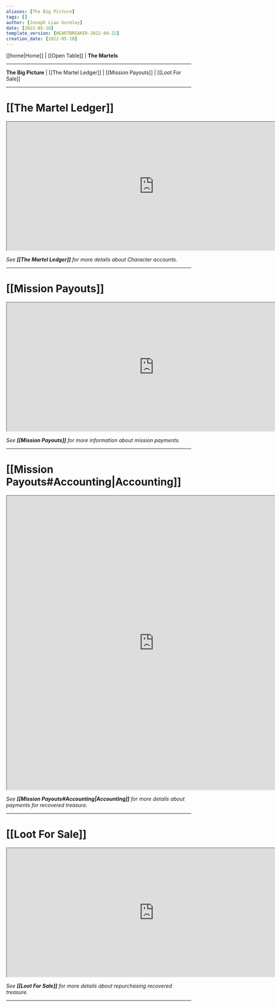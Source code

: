 ```yaml
---
aliases: [The Big Picture]
tags: []
author: [Joseph Liao Gormley]
date: [2022-05-18]
template_version: [HEARTBREAKER-2022-04-22]
creation_date: [2022-05-18]
---
```

[[home|Home]] | [[Open Table]] | **The Martels**
___
**The Big Picture** | [[The Martel Ledger]] | [[Mission Payouts]] | [[Loot For Sale]]
___
# [[The Martel Ledger]]
<iframe width="800" height="350"| src="https://docs.google.com/spreadsheets/d/e/2PACX-1vT8koqQI7UguyKc5hc3-NVz8z0aIPSHfpEtQYHasR1bUfS-MZbcsPiUatUkWHjBr2Vpw_Lext0cw2Xf/pubhtml?gid=670216080&amp;single=true&amp;widget=true&amp;headers=false"></iframe>

*See **[[The Martel Ledger]]** for more details about Character accounts.*

___
# [[Mission Payouts]]
<iframe width="800" height="350"| src="https://docs.google.com/spreadsheets/d/e/2PACX-1vT8koqQI7UguyKc5hc3-NVz8z0aIPSHfpEtQYHasR1bUfS-MZbcsPiUatUkWHjBr2Vpw_Lext0cw2Xf/pubhtml?gid=400309122&amp;single=true&amp;widget=true&amp;headers=false"></iframe>

*See **[[Mission Payouts]]** for more information about mission payments.*

___
# [[Mission Payouts#Accounting|Accounting]]
<iframe width="800" height="800"| src="https://docs.google.com/spreadsheets/d/e/2PACX-1vT8koqQI7UguyKc5hc3-NVz8z0aIPSHfpEtQYHasR1bUfS-MZbcsPiUatUkWHjBr2Vpw_Lext0cw2Xf/pubhtml?gid=1529249509&amp;single=true&amp;widget=true&amp;headers=false"></iframe>

*See **[[Mission Payouts#Accounting|Accounting]]** for more details about payments for recovered treasure.*

___
# [[Loot For Sale]]
<iframe width="800" height="350"| src="https://docs.google.com/spreadsheets/d/e/2PACX-1vT8koqQI7UguyKc5hc3-NVz8z0aIPSHfpEtQYHasR1bUfS-MZbcsPiUatUkWHjBr2Vpw_Lext0cw2Xf/pubhtml?gid=858979079&amp;single=true&amp;widget=true&amp;headers=false"></iframe>

*See **[[Loot For Sale]]** for more details about repurchasing recovered treasure.*

___

